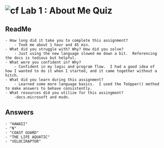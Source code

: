 ![cf](http://i.imgur.com/7v5ASc8.png) Lab 1 : About Me Quiz
=====================================

## ReadMe
	- How long did it take you to complete this assignment?
		- Took me about 1 hour and 45 min.
	- What did you struggle with? Why? How did you solve?
		- Just using the new language slowed me down a bit.  Referencing the docs is tedious but helpful.
	- What were you confident in? Why?
		- Confident in my logic and program flow.  I had a good idea of how I wanted to do it when I started, and it came together without a hitch.
	- What did you learn during this assignment?
		- Learned some more language basics.  I used the ToUpper() method to make answers to behave consistently.
    - What resources did you utilize for this assingment?
		-docs.microsoft and msdn.

## Answers
	- "HAWAII"
	- "N"
	- "COAST GUARD"
	- "THE LIFE AQUATIC"
	- "VELOCIRAPTOR"
